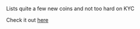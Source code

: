 Lists quite a few new coins and not too hard on KYC

Check it out [here](https://www.bitrue.com/activity/task/task-landing?inviteCode=EZGGZTL&cn=900000)